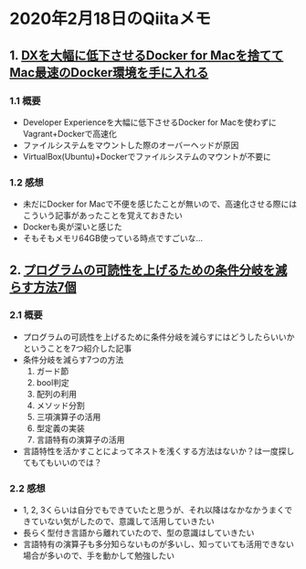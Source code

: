 # 2020年2月18日のQiitaメモ

## 1. [DXを大幅に低下させるDocker for Macを捨ててMac最速のDocker環境を手に入れる](https://qiita.com/yuki_ycino/items/cb21cf91a39ddd61f484)

### 1.1 概要

- Developer Experienceを大幅に低下させるDocker for Macを使わずにVagrant+Dockerで高速化
- ファイルシステムをマウントした際のオーバーヘッドが原因
- VirtualBox(Ubuntu)+Dockerでファイルシステムのマウントが不要に

### 1.2 感想

- 未だにDocker for Macで不便を感じたことが無いので、高速化させる際にはこういう記事があったことを覚えておきたい
- Dockerも奥が深いと感じた
- そもそもメモリ64GB使っている時点ですごいな…

## 2. [プログラムの可読性を上げるための条件分岐を減らす方法7個](https://qiita.com/ddtaka/items/b178358ebc5b38c6906a)

### 2.1 概要

- プログラムの可読性を上げるために条件分岐を減らすにはどうしたらいいかということを7つ紹介した記事
- 条件分岐を減らす7つの方法
  1. ガード節
  1. bool判定
  1. 配列の利用
  1. メソッド分割
  1. 三項演算子の活用
  1. 型定義の実装
  1. 言語特有の演算子の活用
- 言語特性を活かすことによってネストを浅くする方法はないか？は一度探してもてもいいのでは？

### 2.2 感想

- 1, 2, 3くらいは自分でもできていたと思うが、それ以降はなかなかうまくできていない気がしたので、意識して活用していきたい
- 長らく型付き言語から離れていたので、型の意識はしていきたい
- 言語特有の演算子も多分知らないものが多いし、知っていても活用できない場合が多いので、手を動かして勉強したい
